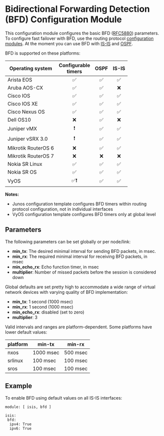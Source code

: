 # Bidirectional Forwarding Detection (BFD) Configuration Module

This configuration module configures the basic BFD ([RFC5880](https://datatracker.ietf.org/doc/html/rfc5880)) parameters. To configure fast failover with BFD, use the routing protocol [configuration modules](../module-reference.md). At the moment you can use BFD with  [IS-IS](isis.md) and [OSPF](ospf.md).

BFD is supported on these platforms:

| Operating system      | Configurable<br>timers | OSPF | IS-IS |
| --------------------- | :-: | :-: | :-: |
| Arista EOS            | ✅  | ✅  | ✅  |
| Aruba AOS-CX          | ✅  | ✅  | ❌  |
| Cisco IOS             | ✅  | ✅  | ✅  |
| Cisco IOS XE          | ✅  | ✅  | ✅  |
| Cisco Nexus OS        | ✅  | ✅  | ✅  |
| Dell OS10             |  ❌  | ✅  | ❌  |
| Juniper vMX           | ❗  | ✅  | ✅  |
| Juniper vSRX 3.0      | ❗  | ✅  | ✅  |
| Mikrotik RouterOS 6   |  ❌  | ✅  | ✅  |
| Mikrotik RouterOS 7   |  ❌  | ❌  | ❌  |
| Nokia SR Linux        | ✅  | ✅  | ✅  |
| Nokia SR OS           | ✅  | ✅  | ✅  |
| VyOS                  | ✅❗ | ✅  | ✅  |

**Notes:**
* Junos configuration template configures BFD timers within routing protocol configuration, not in individual interfaces
* VyOS configuration template configures BFD timers only at global level

## Parameters

The following parameters can be set globally or per node/link:

* **min_tx**: The desired minimal interval for sending BFD packets, in msec.
* **min_rx**: The required minimal interval for receiving BFD packets, in msec
* **min_echo_rx**: Echo function timer, in msec
* **multiplier**: Number of missed packets before the session is considered down

Global defaults are set pretty high to accommodate a wide range of virtual network devices with varying quality of BFD implementation:

* **min_tx**: 1 second (1000 msec)
* **min_rx**: 1 second (1000 msec)
* **min_echo_rx**: disabled (set to zero)
* **multiplier**: 3

Valid intervals and ranges are platform-dependent. Some platforms have lower default values:

| platform | min-tx    | min-rx   |
|----------|-----------|----------|
| nxos     | 1000 msec | 500 msec |
| srlinux  | 100 msec  | 100 msec |
| sros     | 100 msec  | 100 msec |

## Example

To enable BFD using default values on all IS-IS interfaces:

```
module: [ isis, bfd ]

isis:
 bfd:
  ipv4: True
  ipv6: True
```
